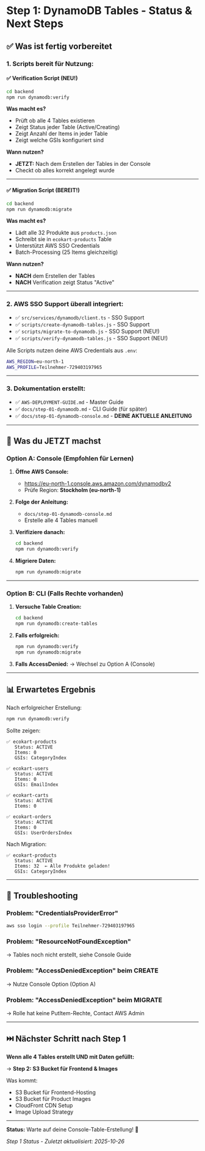# Step 1: DynamoDB Tables - Status & Next Steps

## ✅ Was ist fertig vorbereitet

### 1. Scripts bereit für Nutzung:

#### ✅ Verification Script (NEU!)
```bash
cd backend
npm run dynamodb:verify
```

**Was macht es?**
- Prüft ob alle 4 Tables existieren
- Zeigt Status jeder Table (Active/Creating)
- Zeigt Anzahl der Items in jeder Table
- Zeigt welche GSIs konfiguriert sind

**Wann nutzen?**
- **JETZT:** Nach dem Erstellen der Tables in der Console
- Checkt ob alles korrekt angelegt wurde

---

#### ✅ Migration Script (BEREIT!)
```bash
cd backend
npm run dynamodb:migrate
```

**Was macht es?**
- Lädt alle 32 Produkte aus `products.json`
- Schreibt sie in `ecokart-products` Table
- Unterstützt AWS SSO Credentials
- Batch-Processing (25 Items gleichzeitig)

**Wann nutzen?**
- **NACH** dem Erstellen der Tables
- **NACH** Verification zeigt Status "Active"

---

### 2. AWS SSO Support überall integriert:

- ✅ `src/services/dynamodb/client.ts` - SSO Support
- ✅ `scripts/create-dynamodb-tables.js` - SSO Support
- ✅ `scripts/migrate-to-dynamodb.js` - SSO Support (NEU!)
- ✅ `scripts/verify-dynamodb-tables.js` - SSO Support (NEU!)

Alle Scripts nutzen deine AWS Credentials aus `.env`:
```bash
AWS_REGION=eu-north-1
AWS_PROFILE=Teilnehmer-729403197965
```

---

### 3. Dokumentation erstellt:

- ✅ `AWS-DEPLOYMENT-GUIDE.md` - Master Guide
- ✅ `docs/step-01-dynamodb.md` - CLI Guide (für später)
- ✅ `docs/step-01-dynamodb-console.md` - **DEINE AKTUELLE ANLEITUNG**

---

## 🎯 Was du JETZT machst

### Option A: Console (Empfohlen für Lernen)

1. **Öffne AWS Console:**
   - https://eu-north-1.console.aws.amazon.com/dynamodbv2
   - Prüfe Region: **Stockholm (eu-north-1)**

2. **Folge der Anleitung:**
   - `docs/step-01-dynamodb-console.md`
   - Erstelle alle 4 Tables manuell

3. **Verifiziere danach:**
   ```bash
   cd backend
   npm run dynamodb:verify
   ```

4. **Migriere Daten:**
   ```bash
   npm run dynamodb:migrate
   ```

---

### Option B: CLI (Falls Rechte vorhanden)

1. **Versuche Table Creation:**
   ```bash
   cd backend
   npm run dynamodb:create-tables
   ```

2. **Falls erfolgreich:**
   ```bash
   npm run dynamodb:verify
   npm run dynamodb:migrate
   ```

3. **Falls AccessDenied:**
   → Wechsel zu Option A (Console)

---

## 📊 Erwartetes Ergebnis

Nach erfolgreicher Erstellung:

```bash
npm run dynamodb:verify
```

Sollte zeigen:

```
✅ ecokart-products
   Status: ACTIVE
   Items: 0
   GSIs: CategoryIndex

✅ ecokart-users
   Status: ACTIVE
   Items: 0
   GSIs: EmailIndex

✅ ecokart-carts
   Status: ACTIVE
   Items: 0

✅ ecokart-orders
   Status: ACTIVE
   Items: 0
   GSIs: UserOrdersIndex
```

Nach Migration:

```
✅ ecokart-products
   Status: ACTIVE
   Items: 32  ← Alle Produkte geladen!
   GSIs: CategoryIndex
```

---

## 🐛 Troubleshooting

### Problem: "CredentialsProviderError"
```bash
aws sso login --profile Teilnehmer-729403197965
```

### Problem: "ResourceNotFoundException"
→ Tables noch nicht erstellt, siehe Console Guide

### Problem: "AccessDeniedException" beim CREATE
→ Nutze Console Option (Option A)

### Problem: "AccessDeniedException" beim MIGRATE
→ Rolle hat keine PutItem-Rechte, Contact AWS Admin

---

## ⏭️ Nächster Schritt nach Step 1

**Wenn alle 4 Tables erstellt UND mit Daten gefüllt:**

→ **Step 2: S3 Bucket für Frontend & Images**

Was kommt:
- S3 Bucket für Frontend-Hosting
- S3 Bucket für Product Images
- CloudFront CDN Setup
- Image Upload Strategy

---

**Status:** Warte auf deine Console-Table-Erstellung! 🚀

*Step 1 Status - Zuletzt aktualisiert: 2025-10-26*
